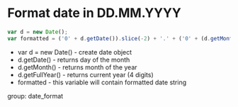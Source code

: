 # Format date in DD.MM.YYYY

```javascript
var d = new Date();
var formatted = ('0' + d.getDate()).slice(-2) + '.' + ('0' + (d.getMonth()+1)).slice(-2) + '.' + d.getFullYear();
```

- var d = new Date() - create date object
- d.getDate() - returns day of the month
- d.getMonth() - returns month of the year
- d.getFullYear() - returns current year (4 digits)
- formatted - this variable will contain formatted date string

group: date_format

